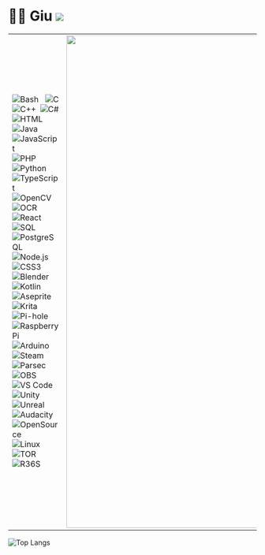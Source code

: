 # 👋🏻 Giu <img src="https://views.whatilearened.today/views/github/o-giu/views.svg"/>
<!-- [Games](https://github.com/stars/o-giu/lists/games) | [Automations](https://github.com/stars/o-giu/lists/automations) | [Bots](https://github.com/stars/o-giu/lists/bots) | [Utilitys](https://github.com/stars/o-giu/lists/utilitys) -->
<!-- <img src="https://upload.wikimedia.org/wikipedia/commons/0/05/Flag_of_Brazil.svg" alt="Bandeira do Brasil" width="20"/> $\textcolor{green}{Eu\ gosto\ de\ desenvolver\ jogos\ e\ programas\ em\ geral}$.<br><img src="https://upload.wikimedia.org/wikipedia/en/a/a4/Flag_of_the_United_States.svg" alt="Bandeira dos EUA" width="20"/> $\textcolor{red}{I\ like\ developing\ games\ and\ programs\ in\ general}$.<br><br> -->
| | |
|:--|--:|
| <div align="justify">![Bash](https://img.shields.io/badge/Bash-4A4A4A?style=flat&logoColor=white) ![C](https://img.shields.io/badge/C-4A4A4A?style=flat&logoColor=white) ![C++](https://img.shields.io/badge/C++-4A4A4A?style=flat&logoColor=white) ![C#](https://img.shields.io/badge/C%23-4A4A4A?style=flat&logo=csharp&logoColor=white) ![HTML](https://img.shields.io/badge/HTML-4A4A4A?style=flat&logoColor=white) ![Java](https://img.shields.io/badge/Java-4A4A4A?style=flat&logoColor=white) ![JavaScript](https://img.shields.io/badge/JavaScript-4A4A4A?style=flat&logoColor=white) ![PHP](https://img.shields.io/badge/PHP-4A4A4A?style=flat&logoColor=white) ![Python](https://img.shields.io/badge/Python-4A4A4A?style=flat&logoColor=white) ![TypeScript](https://img.shields.io/badge/TypeScript-4A4A4A?style=flat&logoColor=white) ![OpenCV](https://img.shields.io/badge/OpenCV-4A4A4A?style=flat&logoColor=white) ![OCR](https://img.shields.io/badge/OCR-4A4A4A?style=flat&logoColor=white) ![React](https://img.shields.io/badge/React-4A4A4A?style=flat&logoColor=white) ![SQL](https://img.shields.io/badge/SQL-4A4A4A?style=flat&logoColor=white) ![PostgreSQL](https://img.shields.io/badge/PostgreSQL-4A4A4A?style=flat&logoColor=white) ![Node.js](https://img.shields.io/badge/Node.js-4A4A4A?style=flat&logoColor=white) ![CSS3](https://img.shields.io/badge/CSS3-4A4A4A?style=flat&logoColor=white) ![Blender](https://img.shields.io/badge/Blender-4A4A4A?style=flat&logoColor=white) ![Kotlin](https://img.shields.io/badge/Kotlin-4A4A4A?style=flat&logoColor=white) ![Aseprite](https://img.shields.io/badge/Aseprite-4A4A4A?style=flat&logoColor=white) ![Krita](https://img.shields.io/badge/Krita-4A4A4A?style=flat&logoColor=white) ![Pi-hole](https://img.shields.io/badge/Pi--hole-4A4A4A?style=flat&logoColor=white) ![Raspberry Pi](https://img.shields.io/badge/Raspberry%20Pi-4A4A4A?style=flat&logoColor=white) ![Arduino](https://img.shields.io/badge/Arduino-4A4A4A?style=flat&logoColor=white) ![Steam](https://img.shields.io/badge/Steam-4A4A4A?style=flat&logoColor=white) ![Parsec](https://img.shields.io/badge/Parsec-4A4A4A?style=flat&logoColor=white) ![OBS](https://img.shields.io/badge/OBS-4A4A4A?style=flat&logoColor=white) ![VS Code](https://img.shields.io/badge/VS%20Code-4A4A4A?style=flat&logoColor=white) ![Unity](https://img.shields.io/badge/Unity-4A4A4A?style=flat&logoColor=white) ![Unreal](https://img.shields.io/badge/Unreal-4A4A4A?style=flat&logoColor=white) ![Audacity](https://img.shields.io/badge/Audacity-4A4A4A?style=flat&logoColor=white) ![OpenSource](https://img.shields.io/badge/OpenSource-4A4A4A?style=flat&logoColor=white) ![Linux](https://img.shields.io/badge/Linux-4A4A4A?style=flat&logoColor=white) ![TOR](https://img.shields.io/badge/TOR-4A4A4A?style=flat&logoColor=white) ![R36S](https://img.shields.io/badge/R36S-4A4A4A?style=flat&logoColor=white)</div> | <img src="https://github.com/user-attachments/assets/e044306e-3401-4f9c-8ec2-94b8ad1b1f9f" width="1000" alt="Imagem do perfil"> |

![Top Langs](https://github-readme-stats.vercel.app/api/top-langs/?username=o-giu&hide_progress=true)
